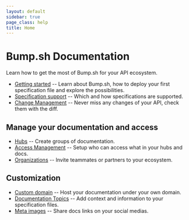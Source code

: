 ```yaml
---
layout: default
sidebar: true
page_class: help
title: Home
---
```


# Bump.sh Documentation

Learn how to get the most of Bump.sh for your API ecosystem.

- [Getting started](help/getting-started) -- Learn about Bump.sh, how to deploy your first specification file and explore the possibilities.
- [Specification support](help/specifications-support/openapi-support) -- Which and how specifications are supported.
- [Change Management](help/api-change-management/index) -- Never miss any changes of your API, check them with the diff.

## Manage your documentation and access
- [Hubs](help/hubs) -- Create groups of documentation.
- [Access Management](help/access-management) -- Setup who can access what in your hubs and docs.
- [Organizations](help/organizations/index) -- Invite teammates or partners to your ecosystem.

## Customization
- [Custom domain](help/custom-domains) -- Host your documentation under your own domain.
- [Documentation Topics](help/doc-topics) -- Add context and information to your specification files.
- [Meta images](help/meta-images) -- Share docs links on your social medias.
